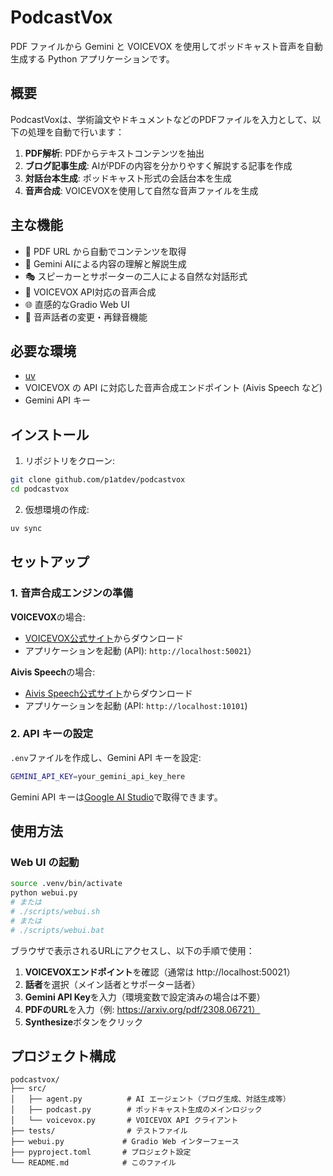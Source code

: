 # PodcastVox

PDF ファイルから Gemini と VOICEVOX を使用してポッドキャスト音声を自動生成する Python アプリケーションです。

## 概要

PodcastVoxは、学術論文やドキュメントなどのPDFファイルを入力として、以下の処理を自動で行います：

1. **PDF解析**: PDFからテキストコンテンツを抽出
2. **ブログ記事生成**: AIがPDFの内容を分かりやすく解説する記事を作成
3. **対話台本生成**: ポッドキャスト形式の会話台本を生成
4. **音声合成**: VOICEVOXを使用して自然な音声ファイルを生成

## 主な機能

- 📄 PDF URL から自動でコンテンツを取得
- 🤖 Gemini AIによる内容の理解と解説生成
- 🎭 スピーカーとサポーターの二人による自然な対話形式
- 🎤 VOICEVOX API対応の音声合成
- 🌐 直感的なGradio Web UI
- 🔄 音声話者の変更・再録音機能

## 必要な環境

- [uv](https://docs.astral.sh/uv/) 
- VOICEVOX の API に対応した音声合成エンドポイント (Aivis Speech など) 
- Gemini API キー

## インストール

1. リポジトリをクローン:
```bash
git clone github.com/p1atdev/podcastvox
cd podcastvox
```

2. 仮想環境の作成:
```bash
uv sync
```


## セットアップ

### 1. 音声合成エンジンの準備

**VOICEVOX**の場合:
- [VOICEVOX公式サイト](https://voicevox.hiroshiba.jp/)からダウンロード
- アプリケーションを起動 (API): `http://localhost:50021`）

**Aivis Speech**の場合:
- [Aivis Speech公式サイト](https://aivis-project.com/)からダウンロード
- アプリケーションを起動 (API: `http://localhost:10101`)

### 2. API キーの設定

`.env`ファイルを作成し、Gemini API キーを設定:
```bash
GEMINI_API_KEY=your_gemini_api_key_here
```

Gemini API キーは[Google AI Studio](https://aistudio.google.com/apikey)で取得できます。

## 使用方法

### Web UI の起動

```bash
source .venv/bin/activate
python webui.py
# または
# ./scripts/webui.sh
# または
# ./scripts/webui.bat
```

ブラウザで表示されるURLにアクセスし、以下の手順で使用：

1. **VOICEVOXエンドポイント**を確認（通常は http://localhost:50021）
2. **話者**を選択（メイン話者とサポーター話者）
3. **Gemini API Key**を入力（環境変数で設定済みの場合は不要）
4. **PDFのURL**を入力（例: https://arxiv.org/pdf/2308.06721）
5. **Synthesize**ボタンをクリック

## プロジェクト構成

```
podcastvox/
├── src/
│   ├── agent.py          # AI エージェント（ブログ生成、対話生成等）
│   ├── podcast.py        # ポッドキャスト生成のメインロジック
│   └── voicevox.py       # VOICEVOX API クライアント
├── tests/                # テストファイル
├── webui.py             # Gradio Web インターフェース
├── pyproject.toml       # プロジェクト設定
└── README.md            # このファイル
```


